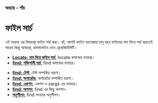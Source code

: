 ### অধ্যায় - পাঁচ ###
# ফাইল সার্চ #

এই অধ্যায় এর বিষয়বস্তু ফাইল সার্চ করা। হ্যাঁ, আপনি ফাইল ম্যানেজার চালু করে ফাইলের নাম লিখে সার্চ করতেই পারেন কিন্তু আবারো, কমান্ডলাইন দেবে ফ্লেকজিবিলিটি।

*  [**Locate: নাম দিয়ে ফাইল সার্চ**:](3.5.1.0.locate.md) locate কমান্ডের ব্যবহার।
*  [**find: শক্তিশালী সার্চ**:](3.5.2.0.find.md) find কমান্ডের ব্যবহার। 
  -  [**find: টেস্ট**:](3.5.2.1.test.md) টেস্ট সম্পর্কিত ধারণা।
  -  [**find: অপারেটর**:](3.5.2.2.operator.md) অপারেটর সম্পর্কিত ধারণা।
  -  [**find: একশন**:](3.5.2.3.action.md) একশন ও xargs এর ব্যবহার।
  -  [**find: অপশন**:](3.5.2.4.options.md) find এর কিছু অপশন।
  -  [**অনুশীলন**:](3.5.2.5.playground.md) find সংক্রান্ত অনুশীলন।